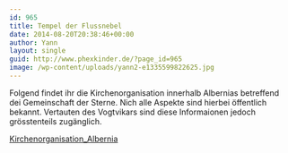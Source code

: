 ```yaml
---
id: 965
title: Tempel der Flussnebel
date: 2014-08-20T20:38:46+00:00
author: Yann
layout: single
guid: http://www.phexkinder.de/?page_id=965
image: /wp-content/uploads/yann2-e1335599822625.jpg
---
```

Folgend findet ihr die Kirchenorganisation innerhalb Albernias betreffend dei Gemeinschaft der Sterne. Nich alle Aspekte sind hierbei öffentlich bekannt. Vertauten des Vogtvikars sind diese Informaionen jedoch grösstenteils zugänglich.

[Kirchenorganisation_Albernia](http://www.phexkinder.de/wp-content/uploads/Kirchenorganisation_Albernia.pdf)